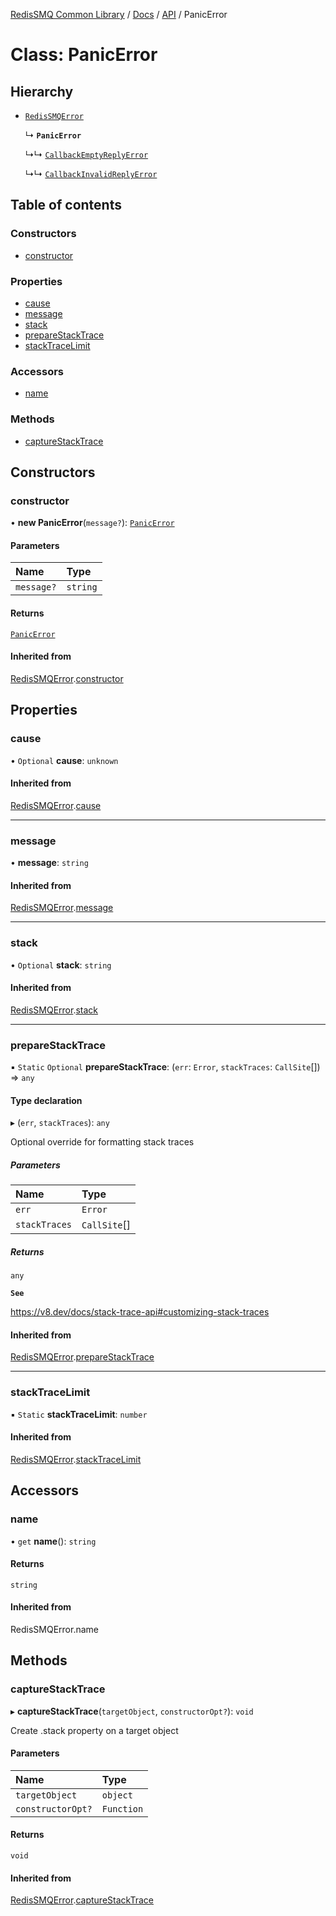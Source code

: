 [RedisSMQ Common Library](../../../README.md) / [Docs](../../README.md) / [API](../README.md) / PanicError

# Class: PanicError

## Hierarchy

- [`RedisSMQError`](RedisSMQError.md)

  ↳ **`PanicError`**

  ↳↳ [`CallbackEmptyReplyError`](CallbackEmptyReplyError.md)

  ↳↳ [`CallbackInvalidReplyError`](CallbackInvalidReplyError.md)

## Table of contents

### Constructors

- [constructor](PanicError.md#constructor)

### Properties

- [cause](PanicError.md#cause)
- [message](PanicError.md#message)
- [stack](PanicError.md#stack)
- [prepareStackTrace](PanicError.md#preparestacktrace)
- [stackTraceLimit](PanicError.md#stacktracelimit)

### Accessors

- [name](PanicError.md#name)

### Methods

- [captureStackTrace](PanicError.md#capturestacktrace)

## Constructors

### constructor

• **new PanicError**(`message?`): [`PanicError`](PanicError.md)

#### Parameters

| Name | Type |
| :------ | :------ |
| `message?` | `string` |

#### Returns

[`PanicError`](PanicError.md)

#### Inherited from

[RedisSMQError](RedisSMQError.md).[constructor](RedisSMQError.md#constructor)

## Properties

### cause

• `Optional` **cause**: `unknown`

#### Inherited from

[RedisSMQError](RedisSMQError.md).[cause](RedisSMQError.md#cause)

___

### message

• **message**: `string`

#### Inherited from

[RedisSMQError](RedisSMQError.md).[message](RedisSMQError.md#message)

___

### stack

• `Optional` **stack**: `string`

#### Inherited from

[RedisSMQError](RedisSMQError.md).[stack](RedisSMQError.md#stack)

___

### prepareStackTrace

▪ `Static` `Optional` **prepareStackTrace**: (`err`: `Error`, `stackTraces`: `CallSite`[]) => `any`

#### Type declaration

▸ (`err`, `stackTraces`): `any`

Optional override for formatting stack traces

##### Parameters

| Name | Type |
| :------ | :------ |
| `err` | `Error` |
| `stackTraces` | `CallSite`[] |

##### Returns

`any`

**`See`**

https://v8.dev/docs/stack-trace-api#customizing-stack-traces

#### Inherited from

[RedisSMQError](RedisSMQError.md).[prepareStackTrace](RedisSMQError.md#preparestacktrace)

___

### stackTraceLimit

▪ `Static` **stackTraceLimit**: `number`

#### Inherited from

[RedisSMQError](RedisSMQError.md).[stackTraceLimit](RedisSMQError.md#stacktracelimit)

## Accessors

### name

• `get` **name**(): `string`

#### Returns

`string`

#### Inherited from

RedisSMQError.name

## Methods

### captureStackTrace

▸ **captureStackTrace**(`targetObject`, `constructorOpt?`): `void`

Create .stack property on a target object

#### Parameters

| Name | Type |
| :------ | :------ |
| `targetObject` | `object` |
| `constructorOpt?` | `Function` |

#### Returns

`void`

#### Inherited from

[RedisSMQError](RedisSMQError.md).[captureStackTrace](RedisSMQError.md#capturestacktrace)
